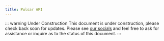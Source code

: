 ```yaml
---
title: Pulsar API
---
```


::: warning Under Construction
This document is under construction, please check back soon for updates.
Please see [our socials](/docs/community) and feel free to ask for assistance or
inquire as to the status of this document.
:::
